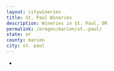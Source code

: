 ```yaml
---
layout: citywineries
title: St. Paul Wineries
description: Wineries in St. Paul, OR
permalink: /oregon/marion/st.-paul/
state: or
county: marion
city: st. paul
---
```

-
